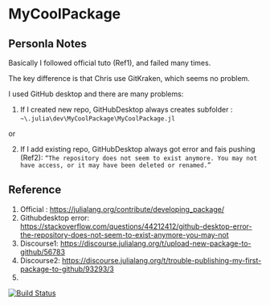# MyCoolPackage

## Personla Notes

Basically I followed official tuto (Ref1), and failed many times.

The key difference is that Chris use GitKraken, which seems no problem.

I used GitHub desktop and there are many problems:

1. If I created new repo, GitHubDesktop always creates subfolder :
`~\.julia\dev\MyCoolPackage\MyCoolPackage.jl`

or 

2. If I add existing repo, GitHubDesktop always got error and fais pushing (Ref2): 
`“The repository does not seem to exist anymore. You may not have access, or it may have been deleted or renamed.”`



## Reference
1. Official : https://julialang.org/contribute/developing_package/
2. Githubdesktop error: https://stackoverflow.com/questions/44212412/github-desktop-error-the-repository-does-not-seem-to-exist-anymore-you-may-not
3. Discourse1: https://discourse.julialang.org/t/upload-new-package-to-github/56783
4. Discourse2: https://discourse.julialang.org/t/trouble-publishing-my-first-package-to-github/93293/3
5.


[![Build Status](https://github.com/your-GitHub-username/MyCoolPackage.jl/actions/workflows/CI.yml/badge.svg?branch=master)](https://github.com/your-GitHub-username/MyCoolPackage.jl/actions/workflows/CI.yml?query=branch%3Amaster)

